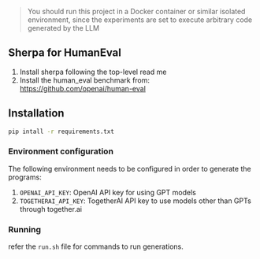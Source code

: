 > You should run this project in a Docker container or similar isolated environment, since the experiments are set to execute arbitrary code generated by the LLM

## Sherpa for HumanEval
1. Install sherpa following the top-level read me
2. Install the human_eval benchmark from: https://github.com/openai/human-eval


## Installation
```bash
pip intall -r requirements.txt
```

### Environment configuration
The following environment needs to be configured in order to generate the programs:
1. `OPENAI_API_KEY`: OpenAI API key for using GPT models
2. `TOGETHERAI_API_KEY`: TogetherAI API key to use models other than GPTs through together.ai

### Running
refer the `run.sh` file for commands to run generations.